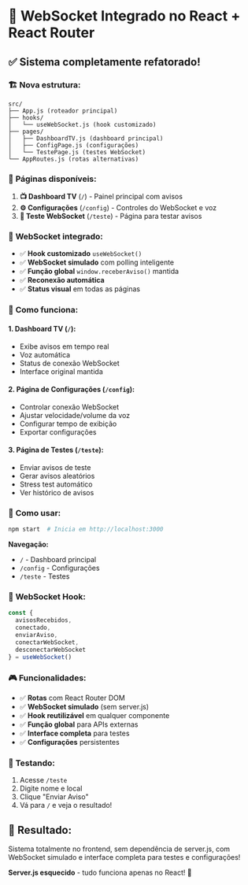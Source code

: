 # 🎉 WebSocket Integrado no React + React Router

## ✅ **Sistema completamente refatorado!**

### 🏗️ **Nova estrutura:**

```
src/
├── App.js (roteador principal)
├── hooks/
│   └── useWebSocket.js (hook customizado)
├── pages/
│   ├── DashboardTV.js (dashboard principal)
│   ├── ConfigPage.js (configurações)
│   └── TestePage.js (testes WebSocket)
└── AppRoutes.js (rotas alternativas)
```

### 📱 **Páginas disponíveis:**

1. **📺 Dashboard TV** (`/`) - Painel principal com avisos
2. **⚙️ Configurações** (`/config`) - Controles do WebSocket e voz
3. **🧪 Teste WebSocket** (`/teste`) - Página para testar avisos

### 🔌 **WebSocket integrado:**

- ✅ **Hook customizado** `useWebSocket()` 
- ✅ **WebSocket simulado** com polling inteligente
- ✅ **Função global** `window.receberAviso()` mantida
- ✅ **Reconexão automática**
- ✅ **Status visual** em todas as páginas

### 🎯 **Como funciona:**

#### **1. Dashboard TV (`/`):**
- Exibe avisos em tempo real
- Voz automática
- Status de conexão WebSocket
- Interface original mantida

#### **2. Página de Configurações (`/config`):**
- Controlar conexão WebSocket
- Ajustar velocidade/volume da voz
- Configurar tempo de exibição
- Exportar configurações

#### **3. Página de Testes (`/teste`):**
- Enviar avisos de teste
- Gerar avisos aleatórios
- Stress test automático
- Ver histórico de avisos

### 🚀 **Como usar:**

```bash
npm start  # Inicia em http://localhost:3000
```

**Navegação:**
- `/` - Dashboard principal
- `/config` - Configurações
- `/teste` - Testes

### 📡 **WebSocket Hook:**

```javascript
const { 
  avisosRecebidos, 
  conectado, 
  enviarAviso, 
  conectarWebSocket,
  desconectarWebSocket 
} = useWebSocket()
```

### 🎮 **Funcionalidades:**

- ✅ **Rotas** com React Router DOM
- ✅ **WebSocket simulado** (sem server.js)
- ✅ **Hook reutilizável** em qualquer componente
- ✅ **Função global** para APIs externas
- ✅ **Interface completa** para testes
- ✅ **Configurações** persistentes

### 📱 **Testando:**

1. Acesse `/teste`
2. Digite nome e local
3. Clique "Enviar Aviso"
4. Vá para `/` e veja o resultado!

## 🎉 **Resultado:**

Sistema totalmente no frontend, sem dependência de server.js, com WebSocket simulado e interface completa para testes e configurações!

**Server.js esquecido** - tudo funciona apenas no React! 🚀